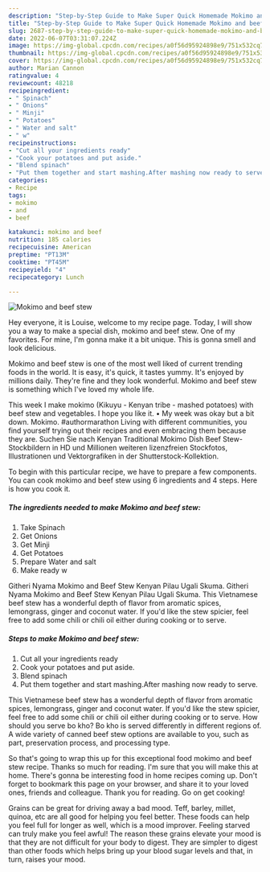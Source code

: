 ```yaml
---
description: "Step-by-Step Guide to Make Super Quick Homemade Mokimo and beef stew"
title: "Step-by-Step Guide to Make Super Quick Homemade Mokimo and beef stew"
slug: 2687-step-by-step-guide-to-make-super-quick-homemade-mokimo-and-beef-stew
date: 2022-06-07T03:31:07.224Z
image: https://img-global.cpcdn.com/recipes/a0f56d95924898e9/751x532cq70/mokimo-and-beef-stew-recipe-main-photo.jpg
thumbnail: https://img-global.cpcdn.com/recipes/a0f56d95924898e9/751x532cq70/mokimo-and-beef-stew-recipe-main-photo.jpg
cover: https://img-global.cpcdn.com/recipes/a0f56d95924898e9/751x532cq70/mokimo-and-beef-stew-recipe-main-photo.jpg
author: Marian Cannon
ratingvalue: 4
reviewcount: 48218
recipeingredient:
- " Spinach"
- " Onions"
- " Minji"
- " Potatoes"
- " Water and salt"
- " w"
recipeinstructions:
- "Cut all your ingredients ready"
- "Cook your potatoes and put aside."
- "Blend spinach"
- "Put them together and start mashing.After mashing now ready to serve."
categories:
- Recipe
tags:
- mokimo
- and
- beef

katakunci: mokimo and beef 
nutrition: 185 calories
recipecuisine: American
preptime: "PT13M"
cooktime: "PT45M"
recipeyield: "4"
recipecategory: Lunch

---
```



![Mokimo and beef stew](https://img-global.cpcdn.com/recipes/a0f56d95924898e9/751x532cq70/mokimo-and-beef-stew-recipe-main-photo.jpg)

Hey everyone, it is Louise, welcome to my recipe page. Today, I will show you a way to make a special dish, mokimo and beef stew. One of my favorites. For mine, I'm gonna make it a bit unique. This is gonna smell and look delicious.

Mokimo and beef stew is one of the most well liked of current trending foods in the world. It is easy, it's quick, it tastes yummy. It's enjoyed by millions daily. They're fine and they look wonderful. Mokimo and beef stew is something which I've loved my whole life.

This week I make mokimo (Kikuyu - Kenyan tribe - mashed potatoes) with beef stew and vegetables. I hope you like it. • My week was okay but a bit down. Mokimo. #authormarathon Living with different communities, you find yourself trying out their recipes and even embracing them because they are. Suchen Sie nach Kenyan Traditional Mokimo Dish Beef Stew-Stockbildern in HD und Millionen weiteren lizenzfreien Stockfotos, Illustrationen und Vektorgrafiken in der Shutterstock-Kollektion.


To begin with this particular recipe, we have to prepare a few components. You can cook mokimo and beef stew using 6 ingredients and 4 steps. Here is how you cook it.

<!--inarticleads1-->

##### The ingredients needed to make Mokimo and beef stew:

1. Take  Spinach
1. Get  Onions
1. Get  Minji
1. Get  Potatoes
1. Prepare  Water and salt
1. Make ready  w


Githeri Nyama Mokimo and Beef Stew Kenyan Pilau Ugali Skuma. Githeri Nyama Mokimo and Beef Stew Kenyan Pilau Ugali Skuma. This Vietnamese beef stew has a wonderful depth of flavor from aromatic spices, lemongrass, ginger and coconut water. If you&#39;d like the stew spicier, feel free to add some chili or chili oil either during cooking or to serve. 

<!--inarticleads2-->

##### Steps to make Mokimo and beef stew:

1. Cut all your ingredients ready
1. Cook your potatoes and put aside.
1. Blend spinach
1. Put them together and start mashing.After mashing now ready to serve.


This Vietnamese beef stew has a wonderful depth of flavor from aromatic spices, lemongrass, ginger and coconut water. If you&#39;d like the stew spicier, feel free to add some chili or chili oil either during cooking or to serve. How should you serve bo kho? Bo kho is served differently in different regions of. A wide variety of canned beef stew options are available to you, such as part, preservation process, and processing type. 

So that's going to wrap this up for this exceptional food mokimo and beef stew recipe. Thanks so much for reading. I'm sure that you will make this at home. There's gonna be interesting food in home recipes coming up. Don't forget to bookmark this page on your browser, and share it to your loved ones, friends and colleague. Thank you for reading. Go on get cooking!

Grains can be great for driving away a bad mood. Teff, barley, millet, quinoa, etc are all good for helping you feel better. These foods can help you feel full for longer as well, which is a mood improver. Feeling starved can truly make you feel awful! The reason these grains elevate your mood is that they are not difficult for your body to digest. They are simpler to digest than other foods which helps bring up your blood sugar levels and that, in turn, raises your mood.
